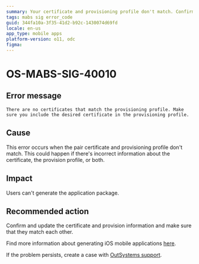 ```yaml
---
summary: Your certificate and provisioning profile don't match. Confirm the information for both of them.
tags: mabs sig error_code
guid: 344fa10a-3f35-41d2-b92c-1430074d69fd
locale: en-us
app_type: mobile apps
platform-version: o11, odc
figma:
---
```


# OS-MABS-SIG-40010

## Error message

`There are no certificates that match the provisioning profile. Make sure you include the desired certificate in the provisioning profile.`

## Cause

This error occurs when the pair certificate and provisioning profile don't match. This could happen if there's incorrect information about the certificate, the provision profile, or both.

## Impact

Users can't generate the application package.

## Recommended action

Confirm and update the certificate and provision information and make sure that they match each other.

Find more information about generating iOS mobile applications [here](https://success.outsystems.com/Documentation/11/Delivering_Mobile_Apps/Generate_and_Distribute_Your_Mobile_App/Generate_and_Publish_Your_Mobile_App_to_the_Mobile_App_Stores/Publish_Your_Mobile_iOS_Application_to_the_Apple_App_Store).

If the problem persists, create a case with [OutSystems support](https://www.outsystems.com/support/portal/open-support-case?ErrorCode=OS-MABS-SIG-40010).
